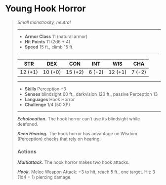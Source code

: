 # Young Hook Horror
>*Small monstrosity, neutral*
>___
>- **Armor Class** 11 (natural armor)
>- **Hit Points** 11 (2d6 + 4)
>- **Speed** 15 ft., climb 15 ft.
>___
>|STR|DEX|CON|INT|WIS|CHA|
>|:---:|:---:|:---:|:---:|:---:|:---:|
>|12 (+1)|10 (+0)|15 (+2)|6 (-2)|12 (+1)|7 (-2)|
>___
>- **Skills** Perception +3
>- **Senses** blindsight 60 ft., darkvision 120 ft., passive Perception 13
>- **Languages** Hook Horror
>- **Challenge** 1/4 (50 XP)
>___
>***Echolocation.*** The hook horror can't use its blindsight while deafened.  
>
>***Keen Hearing.*** The hook horror has advantage on Wisdom (Perception) checks that rely on hearing.  
>
>### Actions
>***Multiattack.*** The hook horror makes two hook attacks.  
>
>***Hook.*** Melee Weapon Attack: +3 to hit, reach 5 ft., one target. Hit: 3 (1d4 + 1) piercing damage.